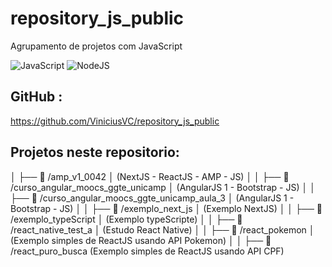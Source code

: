 # repository_js_public
Agrupamento de projetos com JavaScript


![JavaScript](https://img.shields.io/badge/JavaScript-F7DF1E?style=for-the-badge&logo=javascript&logoColor=black) ![NodeJS](https://img.shields.io/badge/node.js-6DA55F?style=for-the-badge&logo=node.js&logoColor=white)

## GitHub : 

https://github.com/ViniciusVC/repository_js_public


## Projetos neste repositorio:

│
├── 📂 /amp_v1_0042
│   (NextJS - ReactJS - AMP - JS)
│
│
├── 📂 /curso_angular_moocs_ggte_unicamp
│   (AngularJS 1 - Bootstrap - JS) 
│
│
├── 📂 /curso_angular_moocs_ggte_unicamp_aula_3
│   (AngularJS 1 - Bootstrap - JS) 
│
│
├── 📂 /exemplo_next_js
│   (Exemplo NextJS)
│
│
├── 📂 /exemplo_typeScript
│   (Exemplo typeScripte)
│
│
├── 📂 /react_native_test_a
│   (Estudo React Native)
│
│
├── 📂 /react_pokemon
│   (Exemplo simples de ReactJS usando API Pokemon)
│
│ 
├── 📂 /react_puro_busca
    (Exemplo simples de ReactJS usando API CPF)


